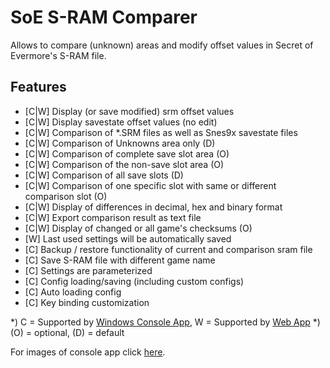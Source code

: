 # SoE S-RAM Comparer
Allows to compare (unknown) areas and modify offset values in Secret of Evermore's S-RAM file.

## Features
* [C|W] Display (or save modified) srm offset values
* [C|W] Display savestate offset values (no edit)
* [C|W] Comparison of *.SRM files as well as Snes9x savestate files  
* [C|W] Comparison of Unknowns area only (D) 
* [C|W] Comparison of complete save slot area (O)
* [C|W] Comparison of the non-save slot area (O)
* [C|W] Comparison of all save slots (D)
* [C|W] Comparison of one specific slot with same or different comparison slot (O)
* [C|W] Display of differences in decimal, hex and binary format
* [C|W] Export comparison result as text file
* [C|W] Display of changed or all game's checksums (O)
* [W] Last used settings will be automatically saved
* [C] Backup / restore functionality of current and comparison sram file
* [C] Save S-RAM file with different game name 
* [C] Settings are parameterized
* [C] Config loading/saving (including custom configs)
* [C] Auto loading config
* [C] Key binding customization

*) C = Supported by <a href=console-app>Windows Console App</a>, W = Supported by <a href=comparing>Web App</a>
*) (O) = optional, (D) = default

For images of console app click <a href=imagery>here</a>.
